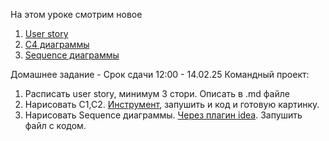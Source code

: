 На этом уроке смотрим новое

1) [User story](https://practicum.yandex.ru/blog/chto-takoe-user-story-i-kak-napisat/)
2) [С4 диаграммы](https://habr.com/en/companies/nspk/articles/679426/)
3) [Sequence диаграммы](https://habr.com/en/companies/X5Tech/articles/821687/)

Домашнее задание - Срок сдачи 12:00 - 14.02.25
Командный проект:
1) Расписать user story, минимум 3 стори. Описать в .md файле
2) Нарисовать С1,С2. [Инструмент](https://www.structurizr.com/dsl), запушить и код и готовую картинку.
3) Нарисовать Sequence диаграммы. [Через плагин idea](https://plugins.jetbrains.com/plugin/7017-plantuml-integration). Запушить файл с кодом.
   
